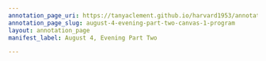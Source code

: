 ```yaml
---
annotation_page_uri: https://tanyaclement.github.io/harvard1953/annotations/august-4-evening-part-two-canvas-1-program.json
annotation_page_slug: august-4-evening-part-two-canvas-1-program
layout: annotation_page
manifest_label: August 4, Evening Part Two

---
```

